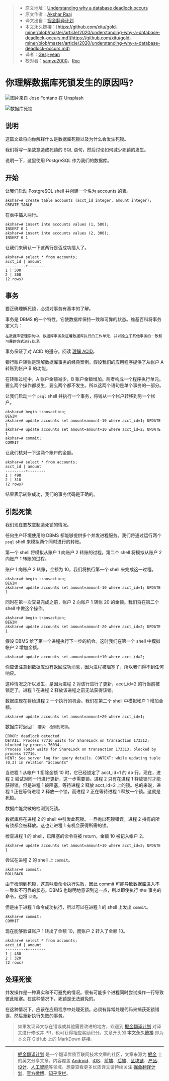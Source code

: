 > * 原文地址：[Understanding why a database deadlock occurs](https://levelup.gitconnected.com/understanding-why-a-database-deadlock-occurs-8bbd32be8026)
> * 原文作者：[Akshar Raaj](https://medium.com/@raaj.akshar)
> * 译文出自：[掘金翻译计划](https://github.com/xitu/gold-miner)
> * 本文永久链接：[https://github.com/xitu/gold-miner/blob/master/article/2020/understanding-why-a-database-deadlock-occurs.md](https://github.com/xitu/gold-miner/blob/master/article/2020/understanding-why-a-database-deadlock-occurs.md)
> * 译者：[Gesj-yean](https://github.com/Gesj-yean)
> * 校对者：[samyu2000](https://github.com/samyu2000)，[Roc](https://github.com/QinRoc)

# 你理解数据库死锁发生的原因吗?

![图片来自 [Jose Fontano](https://unsplash.com/@josenothose?utm_source=medium&utm_medium=referral) 在 [Unsplash](https://unsplash.com?utm_source=medium&utm_medium=referral)](https://cdn-images-1.medium.com/max/11762/0*_u9DVXa89MGK57qy)

![数据库死锁](https://cdn-images-1.medium.com/max/2000/1*5fAlgCSLLbV3ByPQrtgbgQ.png)

## 说明

这篇文章将向你解释什么是数据库死锁以及为什么会发生死锁。

我们将写一条故意造成死锁的 SQL 语句，然后讨论如何减少死锁的发生。

说明一下，这里使用 PostgreSQL 作为我们的数据库。

## 开始

让我们启动 PostgreSQL shell 并创建一个名为 accounts 的表。

```base
akshar=# create table accounts (acct_id integer, amount integer); CREATE TABLE
```

在表中插入两行。

```base
akshar=# insert into accounts values (1, 500);
INSERT 0 1
akshar=# insert into accounts values (2, 300);
INSERT 0 1
```

让我们来确认一下这两行是否成功插入了。

```base
akshar=# select * from accounts;
acct_id | amount
---------+--------
1 | 500
2 | 300
(2 rows)
```

## 事务

要正确理解死锁，必须对事务有基本的了解。

事务是 DBMS 的一个特性，它使数据库保持一致和可靠的状态。维基百科将事务定义为：

```base
在数据库管理系统中，数据库事务象征着数据库执行的工作单元，并以独立于其他事务的一致和可靠的方式进行处理。
```

事务保证了对 ACID 的遵守。阅读 [理解 ACID](https://en.wikipedia.org/wiki/ACID)。

银行账户转账是理解数据库事务的经典案例。假设我们的应用程序提供了从帐户 A 转账到帐户 B 的功能。

在转账过程中，A 账户金额减少，B 账户金额增加。两者构成一个程序执行单元。要么两个操作都发生，要么两个都不发生。所以这两个语句是单个事务的一部分。

让我们启动一个 `psql` shell 并执行一个事务，将钱从一个帐户转移到另一个帐户。

```base
akshar=# begin transaction;
BEGIN
akshar=# update accounts set amount=amount-10 where acct_id=1; UPDATE 1
akshar=# update accounts set amount=amount+10 where acct_id=2; UPDATE 1
akshar=# commit;
COMMIT
```

让我们核对一下这两个账户的金额。

```base
akshar=# select * from accounts;
acct_id | amount
---------+--------
1 | 490
2 | 310
(2 rows)
```

结果表示转账成功，我们的事务代码是正确的。

## 引起死锁

我们现在要故意制造死锁的情况。

任何生产环境使用的 DBMS 都能够提供多个并发进程服务。我们将通过运行两个 `psql` shell 来模拟两个同时进行的转账。

第一个 shell 将模拟从账户 1 向账户 2 转账的过程。第二个 shell 将模拟从账户 2 向账户 1 转账的过程。

账户 1 向账户 2 转账，金额为 10，我们将执行第一个 shell 来完成这一过程。

```base
akshar=# begin transaction;
BEGIN
akshar=# update accounts set amount=amount-10 where acct_id=1; UPDATE 1
```

同时在第一次交易完成之前，账户 2 向账户 1 转账 20 的金额。我们将在第二个 shell 中做这个操作。

```base
akshar=# begin transaction;
BEGIN
akshar=# update accounts set amount=amount-20 where acct_id=2; UPDATE 1
```

假设 DBMS 给了第一个进程执行下一步的机会。这时我们在第一个 shell 中模拟帐户 2 增加金额。

```base
akshar=# update accounts set amount=amount+10 where acct_id=2;
```

你应该注意到数据库没有返回成功消息，因为进程被阻塞了，所以我们得不到任何响应。

这种情况之所以发生，是因为进程 2 对该行进行了更新，acct_id=2 的行当前被 锁定了。进程 1 在进程 2 释放该进程之前无法获得该锁。

数据库现在将给进程 2 一个执行的机会。我们在第二个 shell 中模拟帐户 1 增加金额。

```base
akshar=# update accounts set amount=amount+20 where acct_id=1;
```

数据库将返回： `错误: 检测到死锁`。

```base
ERROR: deadlock detected
DETAIL: Process 77716 waits for ShareLock on transaction 173312; blocked by process 76034.
Process 76034 waits for ShareLock on transaction 173313; blocked by process 77716.
HINT: See server log for query details. CONTEXT: while updating tuple (0,3) in relation "accounts"
```

当进程 1 从帐户 1 扣除金额 10 时，它已经锁定了 acct_id=1 的 db 行。现在，进程 2 尝试对同一行进行更新，这一步需要锁。进程 2 只有在进程 1 释放锁时才能获得锁。但是进程 1 被阻塞，等待进程 2 释放 acct_id=2 上的锁。总的来说，进程 1 正在等待进程 2 释放一个锁，而进程 2 正在等待进程 1 释放一个锁。这就是死锁。

数据库能灵敏的检测到死锁。

数据库将在进程 2 的 shell 中引发此死锁。一旦抛出死锁错误，进程 2 持有的所有锁都会被释放。这也让进程 1 有机会获得所需的锁。

检查进程 1 的 shell，已阻塞的命令将被 return，金额 10 被记入帐户 2。

```base
akshar=# update accounts set amount=amount+10 where acct_id=2; UPDATE 1
```

尝试在进程 2 的 shell 上 `commit`。

```base
akshar=# commit;
ROLLBACK
```

由于检测到死锁，这意味着命令执行失败，因此 commit 可能导致数据库进入不一致和不可靠的状态。DBMS 也聪明地意识到这一点，所以即使执行 `提交` 事务的命令，也将 `回滚`。

但是由于进程 1 命令成功执行，所以可以在进程 1 的 shell 上发出 `commit`。

```base
akshar=# commit;
COMMIT
```

现在能够验证账户 1 转出了金额 10，而账户 2 转入了金额 10。

```base
akshar=# select * from accounts;
acct_id | amount
---------+--------
1 | 480
2 | 320
(2 rows)
```

## 处理死锁

并发操作是一种真实和不可避免的情况。很有可能多个进程同时尝试操作一行导致彼此阻塞。在这种情况下，死锁是无法避免的。

在这种情况下，应该在应用程序中处理死锁。必须有异常处理代码来捕获死锁错误，然后重新执行失败的事务。

> 如果发现译文存在错误或其他需要改进的地方，欢迎到 [掘金翻译计划](https://github.com/xitu/gold-miner) 对译文进行修改并 PR，也可获得相应奖励积分。文章开头的 **本文永久链接** 即为本文在 GitHub 上的 MarkDown 链接。

---

> [掘金翻译计划](https://github.com/xitu/gold-miner) 是一个翻译优质互联网技术文章的社区，文章来源为 [掘金](https://juejin.im) 上的英文分享文章。内容覆盖 [Android](https://github.com/xitu/gold-miner#android)、[iOS](https://github.com/xitu/gold-miner#ios)、[前端](https://github.com/xitu/gold-miner#前端)、[后端](https://github.com/xitu/gold-miner#后端)、[区块链](https://github.com/xitu/gold-miner#区块链)、[产品](https://github.com/xitu/gold-miner#产品)、[设计](https://github.com/xitu/gold-miner#设计)、[人工智能](https://github.com/xitu/gold-miner#人工智能)等领域，想要查看更多优质译文请持续关注 [掘金翻译计划](https://github.com/xitu/gold-miner)、[官方微博](http://weibo.com/juejinfanyi)、[知乎专栏](https://zhuanlan.zhihu.com/juejinfanyi)。
